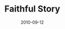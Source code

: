 ---
layout: message
category: message
series: "The Faithful"
title: "Faithful Story"
date: 2010-09-12
audio-description: "Brian talks about what it looks like to be faithful in your profession."
audio: "http://s3.amazonaws.com/crossroadsaudiomessages/thefaithful05.mp3"
audio-title: "Faithful Story"
audio-duration: "37&#58;48"
program-description: "Faithful Story (program)"
program: "http://www.crossroads.net/players/media/hq/09_11-12_10Program.pdf"
program-title: "Faithful Story (program)"
video-description: "Brian talks about what it looks like to be faithful in your profession."
video-title: "Faithful Story"
video: "https://s3.amazonaws.com/crossroadsvideomessages/thefaithful05.mp4"
video-poster: "https://www.crossroads.net/uploadedfiles/TheFaithful05_still.jpg"
---